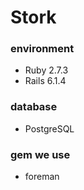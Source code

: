 # Stork
### environment
- Ruby 2.7.3
- Rails 6.1.4
### database 
- PostgreSQL
### gem we use
- foreman
